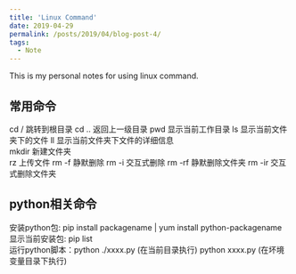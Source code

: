 ```yaml
---
title: 'Linux Command'
date: 2019-04-29
permalink: /posts/2019/04/blog-post-4/
tags:
  - Note
---
```


This is my personal notes for using linux command.


常用命令
------
cd / 跳转到根目录  cd .. 返回上一级目录  pwd 显示当前工作目录  ls 显示当前文件夹下的文件  ll 显示当前文件夹下文件的详细信息  
mkdir 新建文件夹  
rz 上传文件  rm -f 静默删除  rm -i 交互式删除  rm -rf 静默删除文件夹  rm -ir 交互式删除文件夹  


python相关命令
------
安装python包: pip install packagename | yum install python-packagename  
显示当前安装包: pip list  
运行python脚本：python ./xxxx.py (在当前目录执行)  python xxxx.py (在坏境变量目录下执行)  

